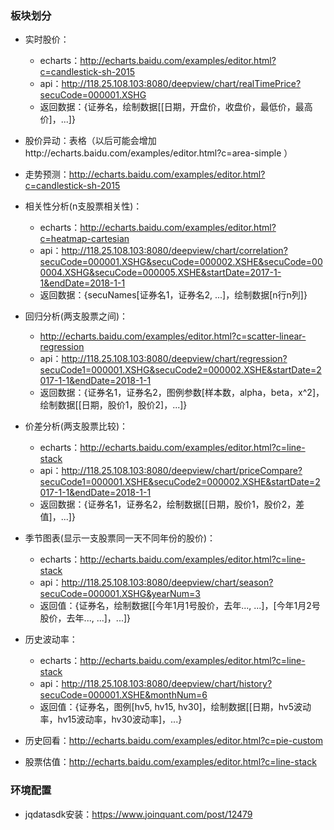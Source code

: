 ### 板块划分

* 实时股价：
    * echarts：http://echarts.baidu.com/examples/editor.html?c=candlestick-sh-2015  
    * api：http://118.25.108.103:8080/deepview/chart/realTimePrice?secuCode=000001.XSHG
    * 返回数据：{证券名，绘制数据[[日期，开盘价，收盘价，最低价，最高价]，...]}
    
* 股价异动：表格（以后可能会增加http://echarts.baidu.com/examples/editor.html?c=area-simple ）

* 走势预测：http://echarts.baidu.com/examples/editor.html?c=candlestick-sh-2015

* 相关性分析(n支股票相关性)：
    * echarts：http://echarts.baidu.com/examples/editor.html?c=heatmap-cartesian
    * api：http://118.25.108.103:8080/deepview/chart/correlation?secuCode=000001.XSHG&secuCode=000002.XSHE&secuCode=000004.XSHG&secuCode=000005.XSHE&startDate=2017-1-1&endDate=2018-1-1
    * 返回数据：{secuNames[证券名1，证券名2, ...]，绘制数据[n行n列]}

* 回归分析(两支股票之间)：
    * http://echarts.baidu.com/examples/editor.html?c=scatter-linear-regression
    * api：http://118.25.108.103:8080/deepview/chart/regression?secuCode1=000001.XSHG&secuCode2=000002.XSHE&startDate=2017-1-1&endDate=2018-1-1
    * 返回数据：{证券名1，证券名2，图例参数[样本数，alpha，beta，x^2]，绘制数据[[日期，股价1，股价2]，...]}

* 价差分析(两支股票比较)：
    * echarts：http://echarts.baidu.com/examples/editor.html?c=line-stack
    * api：http://118.25.108.103:8080/deepview/chart/priceCompare?secuCode1=000001.XSHE&secuCode2=000002.XSHE&startDate=2017-1-1&endDate=2018-1-1
    * 返回数据：{证券名1，证券名2，绘制数据[[日期，股价1，股价2，差值]，...]}

* 季节图表(显示一支股票同一天不同年份的股价)：
    * echarts：http://echarts.baidu.com/examples/editor.html?c=line-stack
    * api：http://118.25.108.103:8080/deepview/chart/season?secuCode=000001.XSHG&yearNum=3
    * 返回值：{证券名，绘制数据[[今年1月1号股价，去年..., ...]，[今年1月2号股价，去年..., ...]，...]}

* 历史波动率：
    * echarts：http://echarts.baidu.com/examples/editor.html?c=line-stack
    * api：http://118.25.108.103:8080/deepview/chart/history?secuCode=000001.XSHE&monthNum=6
    * 返回值：{证券名，图例[hv5, hv15, hv30]，绘制数据[[日期，hv5波动率，hv15波动率，hv30波动率]，...}

* 历史回看：http://echarts.baidu.com/examples/editor.html?c=pie-custom

* 股票估值：http://echarts.baidu.com/examples/editor.html?c=line-stack

### 环境配置
* jqdatasdk安装：https://www.joinquant.com/post/12479
